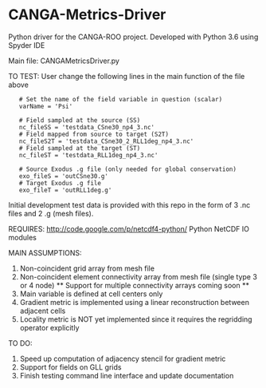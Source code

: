 # CANGA-Metrics-Driver
Python driver for the CANGA-ROO project. Developed with Python 3.6 using Spyder IDE

Main file: CANGAMetricsDriver.py

TO TEST: User change the following lines in the main function of the file above

       # Set the name of the field variable in question (scalar)
       varName = 'Psi'
       
       # Field sampled at the source (SS)
       nc_fileSS = 'testdata_CSne30_np4_3.nc'
       # Field mapped from source to target (S2T)
       nc_fileS2T = 'testdata_CSne30_2_RLL1deg_np4_3.nc'
       # Field sampled at the target (ST)
       nc_fileST = 'testdata_RLL1deg_np4_3.nc'
       
       # Source Exodus .g file (only needed for global conservation)
       exo_fileS = 'outCSne30.g'
       # Target Exodus .g file
       exo_fileT = 'outRLL1deg.g'

Initial development test data is provided with this repo in the form of 3 .nc files and 2 .g (mesh files).

REQUIRES: http://code.google.com/p/netcdf4-python/ Python NetCDF IO modules

MAIN ASSUMPTIONS:
1) Non-coincident grid array from mesh file
2) Non-coincident element connectivity array from mesh file (single type 3 or 4 node)
    ** Support for multiple connectivity arrays coming soon **
3) Main variable is defined at cell centers only
4) Gradient metric is implemented using a linear reconstruction between adjacent cells
5) Locality metric is NOT yet implemented since it requires the regridding operator explicitly

TO DO:
1) Speed up computation of adjacency stencil for gradient metric
2) Support for fields on GLL grids
3) Finish testing command line interface and update documentation
